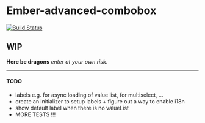# Ember-advanced-combobox

[![Build Status](https://travis-ci.org/AnnotationSro/ember-advanced-combobox.svg?branch=master)](https://travis-ci.org/AnnotationSro/ember-advanced-combobox)

## WIP

**Here be dragons** _enter at your own risk_.

---------------------
#### TODO
- labels e.g. for async loading of value list, for multiselect, ...
- create an initializer to setup labels + figure out a way to enable i18n
- show default label when there is no valueList
- MORE TESTS !!!
